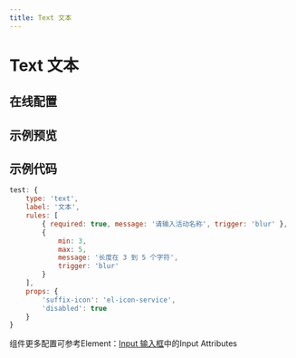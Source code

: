 ```yaml
---
title: Text 文本
---
```

# Text 文本

## 在线配置
<ClientOnly>
<ams-config name="text" type="field"/>
</ClientOnly>

## 示例预览
<ClientOnly>
<demo-list :type="'text'"></demo-list>
</ClientOnly>

## 示例代码
```js
test: {
    type: 'text',
    label: '文本',
    rules: [
        { required: true, message: '请输入活动名称', trigger: 'blur' },
        {
            min: 3,
            max: 5,
            message: '长度在 3 到 5 个字符',
            trigger: 'blur'
        }
    ],
    props: {
        'suffix-icon': 'el-icon-service',
        'disabled': true
    }
}
```

组件更多配置可参考Element：[Input 输入框](http://element-cn.eleme.io/#/zh-CN/component/input)中的Input Attributes
